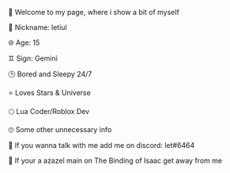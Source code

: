 📖 Welcome to my page, where i show a bit of myself


📔 Nickname: letiul

🌐 Age: 15

♊ Sign: Gemini

🕒 Bored and Sleepy 24/7

⭐ Loves Stars & Universe

🌕 Lua Coder/Roblox Dev

🙄 Some other unnecessary info

💬 If you wanna talk with me add me on discord: let#6464

👿 If your a azazel main on The Binding of Isaac get away from me
